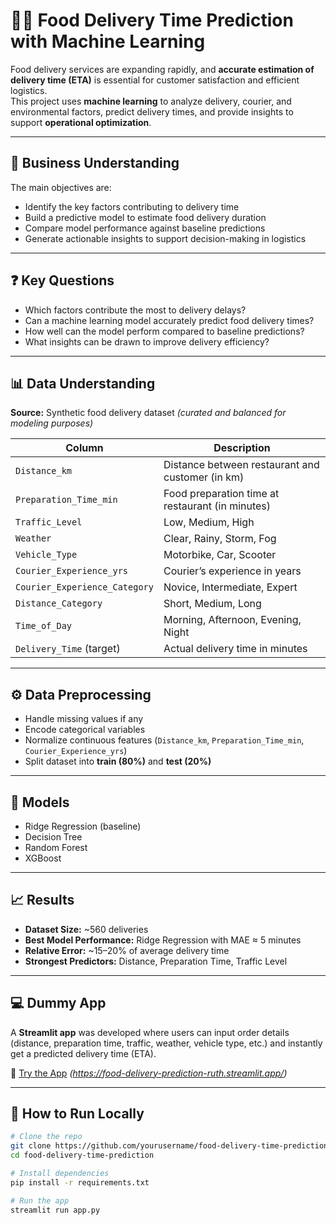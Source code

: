 # 🍔🚴 Food Delivery Time Prediction with Machine Learning

Food delivery services are expanding rapidly, and **accurate estimation of delivery time (ETA)** is essential for customer satisfaction and efficient logistics.  
This project uses **machine learning** to analyze delivery, courier, and environmental factors, predict delivery times, and provide insights to support **operational optimization**.

---

## 📌 Business Understanding
The main objectives are:
- Identify the key factors contributing to delivery time  
- Build a predictive model to estimate food delivery duration  
- Compare model performance against baseline predictions  
- Generate actionable insights to support decision-making in logistics  

---

## ❓ Key Questions
- Which factors contribute the most to delivery delays?  
- Can a machine learning model accurately predict food delivery times?  
- How well can the model perform compared to baseline predictions?  
- What insights can be drawn to improve delivery efficiency?  

---

## 📊 Data Understanding

**Source:** Synthetic food delivery dataset *(curated and balanced for modeling purposes)*  

| Column                       | Description |
|-------------------------------|-------------|
| `Distance_km`                 | Distance between restaurant and customer (in km) |
| `Preparation_Time_min`        | Food preparation time at restaurant (in minutes) |
| `Traffic_Level`               | Low, Medium, High |
| `Weather`                     | Clear, Rainy, Storm, Fog |
| `Vehicle_Type`                | Motorbike, Car, Scooter |
| `Courier_Experience_yrs`      | Courier’s experience in years |
| `Courier_Experience_Category` | Novice, Intermediate, Expert |
| `Distance_Category`           | Short, Medium, Long |
| `Time_of_Day`                 | Morning, Afternoon, Evening, Night |
| `Delivery_Time` (target)      | Actual delivery time in minutes |

---

## ⚙️ Data Preprocessing
- Handle missing values if any  
- Encode categorical variables  
- Normalize continuous features (`Distance_km`, `Preparation_Time_min`, `Courier_Experience_yrs`)  
- Split dataset into **train (80%)** and **test (20%)**

---

## 🤖 Models
- Ridge Regression (baseline)  
- Decision Tree  
- Random Forest  
- XGBoost  

---

## 📈 Results
- **Dataset Size:** ~560 deliveries  
- **Best Model Performance:** Ridge Regression with MAE ≈ 5 minutes  
- **Relative Error:** ~15–20% of average delivery time  
- **Strongest Predictors:** Distance, Preparation Time, Traffic Level  

---

## 💻 Dummy App
A **Streamlit app** was developed where users can input order details (distance, preparation time, traffic, weather, vehicle type, etc.) and instantly get a predicted delivery time (ETA).  

🔗 [Try the App](#) *(https://food-delivery-prediction-ruth.streamlit.app/)*  

---

## 🚀 How to Run Locally

```bash
# Clone the repo
git clone https://github.com/yourusername/food-delivery-time-prediction.git
cd food-delivery-time-prediction

# Install dependencies
pip install -r requirements.txt

# Run the app
streamlit run app.py
